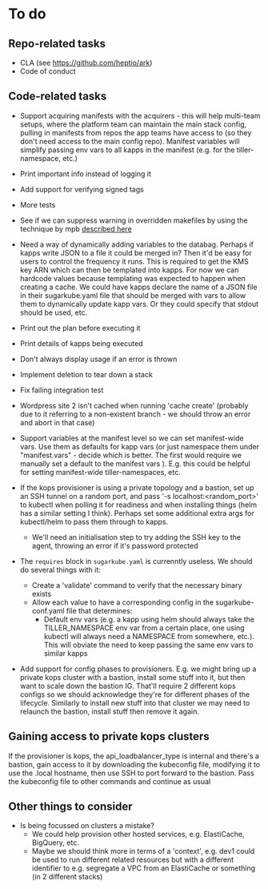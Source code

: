 # To do
## Repo-related tasks
* CLA (see https://github.com/heptio/ark)
* Code of conduct

## Code-related tasks
* Support acquiring manifests with the acquirers - this will help multi-team setups, where the platform team can 
  maintain the main stack config, pulling in manifests from repos the app teams have access to (so they don't need
  access to the main config repo). Manifest variables will simplify passing env vars to all kapps in the manifest
  (e.g. for the tiller-namespace, etc.)
  
* Print important info instead of logging it
* Add support for verifying signed tags
* More tests 
* See if we can suppress warning in overridden makefiles by using the technique
  by mpb [described here](https://stackoverflow.com/questions/11958626/make-file-warning-overriding-commands-for-target)

* Need a way of dynamically adding variables to the databag. Perhaps if kapps write JSON to a file it could be 
  merged in? Then it'd be easy for users to control the frequency it runs. This is required to get the KMS key
  ARN which can then be templated into kapps. For now we can hardcode values because templating was expected
  to happen when creating a cache.
  We could have kapps declare the name of a JSON file in their sugarkube.yaml file that should be merged with 
  vars to allow them to dynamically update kapp vars. Or they could specify that stdout should be used, etc.

* Print out the plan before executing it
* Print details of kapps being executed
* Don't always display usage if an error is thrown
* Implement deletion to tear down a stack
* Fix failing integration test
* Wordpress site 2 isn't cached when running 'cache create' (probably due to it referring to a non-existent branch - 
  we should throw an error and abort in that case)

* Support variables at the manifest level so we can set manifest-wide vars. Use them as defaults for kapp vars (or 
  just namespace them under "manifest.vars" - decide which is better. The first would require we manually set a 
  default to the manifest vars ). E.g. this could be helpful for setting manifest-wide tiller-namespaces, etc.
* If the kops provisioner is using a private topology and a bastion, set up an SSH tunnel on a random port, and 
  pass '-s localhost:<random_port>' to kubectl when polling it for readiness and when installing things (helm has
  a similar setting I think). Perhaps set some additional extra args for kubectl/helm to pass them through to kapps.
  * We'll need an initialisation step to try adding the SSH key to the agent, throwing an error if it's password
  protected
* The `requires` block in `sugarkube.yaml` is currenntly useless. We should do several things with it:
  * Create a 'validate' command to verify that the necessary binary exists
  * Allow each value to have a corresponding config in the sugarkube-conf.yaml file that determines:
    * Default env vars (e.g. a kapp using helm should always take the TILLER_NAMESPACE env var from a certain
      place, one using kubectl will always need a NAMESPACE from somewhere, etc.). This will obviate the need to keep
      passing the same env vars to similar kapps
      
* Add support for config phases to provisioners. E.g. we might bring up a private kops cluster with a bastion, 
  install some stuff into it, but then want to scale down the bastion IG. That'll require 2 different kops configs
  so we should acknowledge they're for different phases of the lifecycle. Similarly to install new stuff into that 
  cluster we may need to relaunch the bastion, install stuff then remove it again.

## Gaining access to private kops clusters
If the provisioner is kops, the api_loadbalancer_type is internal and there's a bastion, gain access to it 
by downloading the kubeconfig file, modifying it to use the .local hostname, then use SSH to port forward
to the bastion. Pass the kubeconfig file to other commands and continue as usual

## Other things to consider
* Is being focussed on clusters a mistake? 
    * We could help provision other hosted services, e.g. ElastiCache, BigQuery, etc. 
    * Maybe we should think more in terms of a 'context', e.g. dev1 could be used to run different related
      resources but with a different identifier to e.g. segregate a VPC from an ElastiCache or something (in 2 
      different stacks)
  